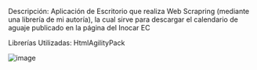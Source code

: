 Descripción:
Aplicación de Escritorio que realiza Web Scrapring (mediante una librería de mi autoría), la cual sirve para descargar el calendario de aguaje publicado en la página del Inocar EC

Librerías Utilizadas:
HtmlAgilityPack

![image](https://github.com/darwinjacome/Web-Scrapring-App/assets/106133113/a43f4884-2a0a-4193-a546-49cda1806653)
